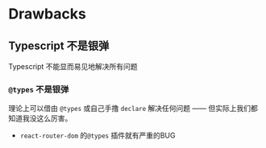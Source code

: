 # Drawbacks

## Typescript 不是银弹
Typescript 不能显而易见地解决所有问题

### `@types` 不是银弹
理论上可以借由 `@types` 或自己手撸 `declare` 解决任何问题 —— 但实际上我们都知道我没这么厉害。

- `react-router-dom` 的`@types` 插件就有严重的BUG